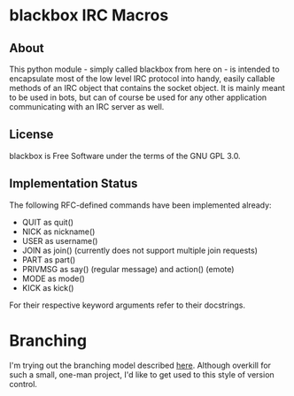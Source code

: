 # blackbox IRC Macros

## About

This python module - simply called blackbox from here on - is intended to encapsulate most of the low level IRC protocol into handy, easily callable methods of an IRC object that contains the socket object.
It is mainly meant to be used in bots, but can of course be used for any other application communicating with an IRC server as well.

## License

blackbox is Free Software under the terms of the GNU GPL 3.0.

## Implementation Status

The following RFC-defined commands have been implemented already:
* QUIT as quit()
* NICK as nickname()
* USER as username()
* JOIN as join() (currently does not support multiple join requests)
* PART as part()
* PRIVMSG as say() (regular message) and action() (emote)
* MODE as mode()
* KICK as kick()

For their respective keyword arguments refer to their docstrings.

# Branching

I'm trying out the branching model described [here](http://nvie.com/posts/a-successful-git-branching-model/). Although overkill for such a small, one-man project, I'd like to get used to this style of version control.

